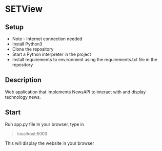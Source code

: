 # SETView


## Setup
* Note - Internet connection needed
* Install Python3
* Clone the repository
* Start a Python interpreter in the project
* Install requirements to environment using the requirements.txt file in the repository

## Description
Web application that implements NewsAPI to interact with and display technology news.


## Start
Run app.py file
In your browser, type in
>localhost:5000

This will display the website in your browser
